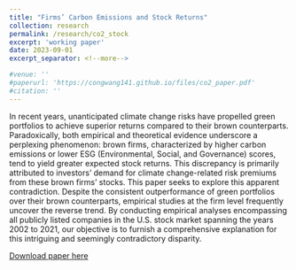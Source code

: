 ```yaml
---
title: "Firms’ Carbon Emissions and Stock Returns"
collection: research
permalink: /research/co2_stock
excerpt: 'working paper'
date: 2023-09-01
excerpt_separator: <!--more-->

#venue: ''
#paperurl: 'https://congwang141.github.io/files/co2_paper.pdf'
#citation: ''
---
```

In recent years, unanticipated climate change risks have propelled green portfolios to achieve superior returns compared to their brown counterparts. Paradoxically, both empirical and theoretical evidence underscore a perplexing phenomenon: brown firms, characterized by higher carbon emissions or lower ESG (Environmental, Social, and Governance) scores, tend to yield greater expected stock returns. <!--more--> This discrepancy is primarily attributed to investors’ demand for climate change-related risk premiums from these brown firms’ stocks. This paper seeks to explore this apparent contradiction. Despite the consistent outperformance of green portfolios over their brown counterparts, empirical studies at the firm level frequently uncover the reverse trend. By conducting empirical analyses encompassing all publicly listed companies in the U.S. stock market spanning the years 2002 to 2021, our objective is to furnish a comprehensive explanation for this intriguing and seemingly contradictory disparity.

[Download paper here](https://congwang141.github.io/files/co2_paper.pdf)
